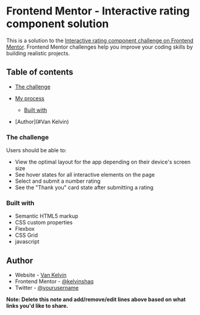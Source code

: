 # Frontend Mentor - Interactive rating component solution

This is a solution to the [Interactive rating component challenge on Frontend Mentor](https://www.frontendmentor.io/challenges/interactive-rating-component-koxpeBUmI). Frontend Mentor challenges help you improve your coding skills by building realistic projects. 

## Table of contents

  - [The challenge](#the-challenge)

- [My process](#my-process)
  - [Built with](#built-with)

- [Author](#Van Kelvin)

### The challenge

Users should be able to:

- View the optimal layout for the app depending on their device's screen size
- See hover states for all interactive elements on the page
- Select and submit a number rating
- See the "Thank you" card state after submitting a rating


### Built with

- Semantic HTML5 markup
- CSS custom properties
- Flexbox
- CSS Grid
- javascript



## Author

- Website - [Van Kelvin](https://van.nextlinegh.com)
- Frontend Mentor - [@kelvinshaq](https://www.frontendmentor.io/profile/kelvinshaq)
- Twitter - [@yourusername](https://www.twitter.com/nextlinegh)

**Note: Delete this note and add/remove/edit lines above based on what links you'd like to share.**

